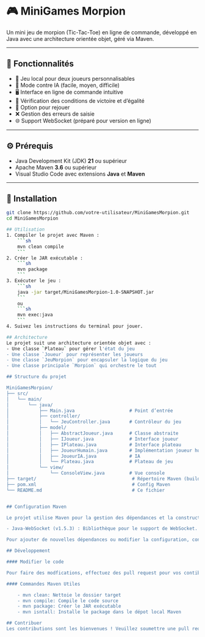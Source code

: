 # 🎮 MiniGames Morpion

Un mini jeu de morpion (Tic-Tac-Toe) en ligne de commande, développé en Java avec une architecture orientée objet, géré via Maven.

---

## 🧩 Fonctionnalités

- 👥 Jeu local pour deux joueurs personnalisables
- 🤖 Mode contre IA (facile, moyen, difficile)
- 🖥️ Interface en ligne de commande intuitive
- 🧠 Vérification des conditions de victoire et d’égalité
- 🔁 Option pour rejouer
- ❌ Gestion des erreurs de saisie
- 🌐 Support WebSocket (préparé pour version en ligne)

---

## ⚙️ Prérequis

- Java Development Kit (JDK) **21** ou supérieur
- Apache Maven **3.6** ou supérieur
- Visual Studio Code avec extensions **Java** et **Maven**

---

## 🚀 Installation

```bash
git clone https://github.com/votre-utilisateur/MiniGamesMorpion.git
cd MiniGamesMorpion

## Utilisation
1. Compiler le projet avec Maven :
    ```sh
    mvn clean compile
    ```
2. Créer le JAR exécutable :
    ```sh
    mvn package
    ```
3. Exécuter le jeu : 
    ```sh
    java -jar target/MiniGamesMorpion-1.0-SNAPSHOT.jar
    ```
    ou 
    ```sh
    mvn exec:java
    ```
4. Suivez les instructions du terminal pour jouer.

## Architecture
Le projet suit une architecture orientée objet avec :
- Une classe `Plateau` pour gérer l'état du jeu
- Une classe `Joueur` pour représenter les joueurs
- Une classe `JeuMorpion` pour encapsuler la logique du jeu
- Une classe principale `Morpion` qui orchestre le tout

## Structure du projet

MiniGamesMorpion/
├── src/
│   └── main/
│       └── java/
│           ├── Main.java                    # Point d’entrée
│           ├── controller/
│           │   └── JeuController.java       # Contrôleur du jeu
│           ├── model/
│           │   ├── AbstractJoueur.java      # Classe abstraite
│           │   ├── IJoueur.java             # Interface joueur
│           │   ├── IPlateau.java            # Interface plateau
│           │   ├── JoueurHumain.java        # Implémentation joueur humain
│           │   ├── JoueurIA.java            # IA
│           │   └── Plateau.java             # Plateau de jeu
│           └── view/
│               └── ConsoleView.java         # Vue console
├── target/                                   # Répertoire Maven (build)
├── pom.xml                                   # Config Maven
└── README.md                                 # Ce fichier


## Configuration Maven

Le projet utilise Maven pour la gestion des dépendances et la construction. Les principales dépendances incluent :

- Java-WebSocket (v1.5.3) : Bibliothèque pour le support de WebSocket.

Pour ajouter de nouvelles dépendances ou modifier la configuration, consultez le fichier pom.xml.

## Développement

#### Modifier le code

Pour faire des modfications, effectuez des pull request pour vos contibutions.

#### Commandes Maven Utiles

    - mvn clean: Nettoie le dossier target
    - mvn compile: Compile le code source
    - mvn package: Créer le JAR exécutable
    - mvn isntall: Installe le package dans le dépot local Maven

## Contribuer
Les contributions sont les bienvenues ! Veuillez soumettre une pull request ou ouvrir une issue pour discuter des changements que vous souhaitez apporter.
